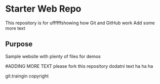 # Starter Web Repo

This repository is for uffffffshowing how Git and GitHub work
Add some more text
## Purpose

Sample website with plenty of files for demos

#ADDING MORE TEXT
please fork this repository
dodatni text ha ha ha

git.traingin copyright